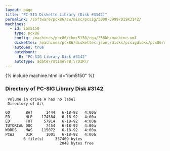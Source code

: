 ```yaml
---
layout: page
title: "PC-SIG Diskette Library (Disk #3142)"
permalink: /software/pcx86/sw/misc/pcsig/3000-3999/DISK3142/
machines:
  - id: ibm5150
    type: pcx86
    config: /machines/pcx86/ibm/5150/cga/256kb/machine.xml
    diskettes: /machines/pcx86/diskettes.json,/disks/pcsigdisks/pcx86/diskettes.json
    autoGen: true
    autoMount:
      B: "PC-SIG Library Disk #3142"
    autoType: $date\r$time\rB:\rDIR\r
---
```


{% include machine.html id="ibm5150" %}

### Directory of PC-SIG Library Disk #3142

     Volume in drive A has no label
     Directory of A:\

    GO       BAT      1444   6-18-92   4:00a
    ED       HLP    174584   6-18-92   4:00a
    ED       TUT     57914   6-18-92   4:00a
    TUTORIAL DOC      7454   6-18-92   4:00a
    WORDS    MAS    115072   6-18-92   4:00a
    PCW2     DIR      1001   6-18-92   4:00a
            6 file(s)     357469 bytes
                            2048 bytes free
